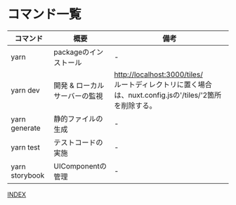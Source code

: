 # コマンド一覧

| コマンド | 概要 | 備考 |
| ---- | ---- | ---- |
| yarn | packageのインストール | - |
| yarn dev | 開発 & ローカルサーバーの監視 | <http://localhost:3000/tiles/><br>ルートディレクトリに置く場合は、nuxt.config.jsの'/tiles/'2箇所を削除する。 |
| yarn generate | 静的ファイルの生成 | - |
| yarn test | テストコードの実施 | - |
| yarn storybook  | UIComponentの管理 | - |

[INDEX](../index.md)
